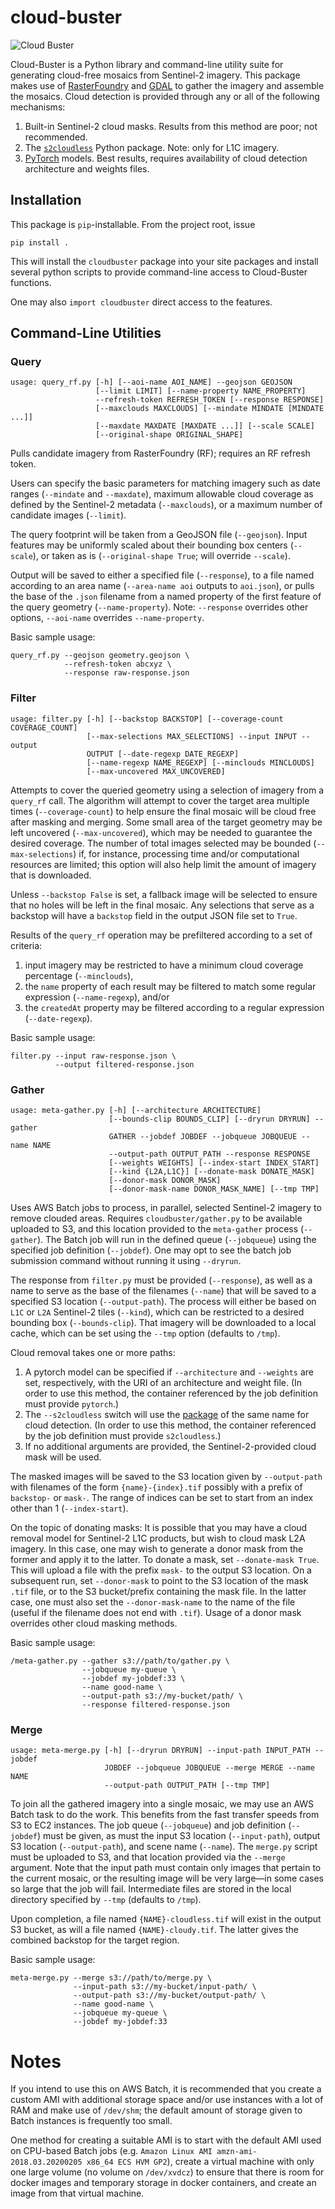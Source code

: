 # cloud-buster

![Cloud Buster](https://user-images.githubusercontent.com/11281373/72922457-f7a3d080-3d44-11ea-9032-fc80166a5389.jpg)

Cloud-Buster is a Python library and command-line utility suite for generating cloud-free mosaics from Sentinel-2 imagery.  This package makes use of [RasterFoundry](https://rasterfoundry.azavea.com/) and [GDAL](https://gdal.org) to gather the imagery and assemble the mosaics.  Cloud detection is provided through any or all of the following mechanisms:
1. Built-in Sentinel-2 cloud masks.  Results from this method are poor; not recommended.
2. The [`s2cloudless`](https://github.com/sentinel-hub/sentinel2-cloud-detector) Python package.  Note: only for L1C imagery.
3. [PyTorch](https://pytorch.org/) models.  Best results, requires availability of cloud detection architecture and weights files.

## Installation

This package is `pip`-installable.  From the project root, issue
```
pip install .
```
This will install the `cloudbuster` package into your site packages and install several python scripts to provide command-line access to Cloud-Buster functions.

One may also `import cloudbuster` direct access to the features.

## Command-Line Utilities

### Query

```
usage: query_rf.py [-h] [--aoi-name AOI_NAME] --geojson GEOJSON
                   [--limit LIMIT] [--name-property NAME_PROPERTY]
                   --refresh-token REFRESH_TOKEN [--response RESPONSE]
                   [--maxclouds MAXCLOUDS] [--mindate MINDATE [MINDATE ...]]
                   [--maxdate MAXDATE [MAXDATE ...]] [--scale SCALE]
                   [--original-shape ORIGINAL_SHAPE]
```

Pulls candidate imagery from RasterFoundry (RF); requires an RF refresh token.

Users can specify the basic parameters for matching imagery such as date ranges (`--mindate` and `--maxdate`), maximum allowable cloud coverage as defined by the Sentinel-2 metadata (`--maxclouds`), or a maximum number of candidate images (`--limit`).

The query footprint will be taken from a GeoJSON file (`--geojson`). Input features may be uniformly scaled about their bounding box centers (`--scale`), or taken as is (`--original-shape True`; will override `--scale`).

Output will be saved to either a specified file (`--response`), to a file named according to an area name (`--area-name aoi` outputs to `aoi.json`), or pulls the base of the `.json` filename from a named property of the first feature of the query geometry (`--name-property`).  Note: `--response` overrides other options, `--aoi-name` overrides `--name-property`.

Basic sample usage:
```
query_rf.py --geojson geometry.geojson \
            --refresh-token abcxyz \
            --response raw-response.json
```

### Filter

```
usage: filter.py [-h] [--backstop BACKSTOP] [--coverage-count COVERAGE_COUNT]
                 [--max-selections MAX_SELECTIONS] --input INPUT --output
                 OUTPUT [--date-regexp DATE_REGEXP]
                 [--name-regexp NAME_REGEXP] [--minclouds MINCLOUDS]
                 [--max-uncovered MAX_UNCOVERED]
```

Attempts to cover the queried geometry using a selection of imagery from a `query_rf` call.  The algorithm will attempt to cover the target area multiple times (`--coverage-count`) to help ensure the final mosaic will be cloud free after masking and merging.  Some small area of the target geometry may be left uncovered (`--max-uncovered`), which may be needed to guarantee the desired coverage.  The number of total images selected may be bounded (`--max-selections`) if, for instance, processing time and/or computational resources are limited; this option will also help limit the amount of imagery that is downloaded.

Unless `--backstop False` is set, a fallback image will be selected to ensure that no holes will be left in the final mosaic.  Any selections that serve as a backstop will have a `backstop` field in the output JSON file set to `True`.

Results of the `query_rf` operation may be prefiltered according to a set of criteria:
1. input imagery may be restricted to have a minimum cloud coverage percentage (`--minclouds`),
2. the `name` property of each result may be filtered to match some regular expression (`--name-regexp`), and/or
3. the `createdAt` property may be filtered according to a regular expression (`--date-regexp`).

Basic sample usage:
```
filter.py --input raw-response.json \
          --output filtered-response.json
```

### Gather

```
usage: meta-gather.py [-h] [--architecture ARCHITECTURE]
                      [--bounds-clip BOUNDS_CLIP] [--dryrun DRYRUN] --gather
                      GATHER --jobdef JOBDEF --jobqueue JOBQUEUE --name NAME
                      --output-path OUTPUT_PATH --response RESPONSE
                      [--weights WEIGHTS] [--index-start INDEX_START]
                      [--kind {L2A,L1C}] [--donate-mask DONATE_MASK]
                      [--donor-mask DONOR_MASK]
                      [--donor-mask-name DONOR_MASK_NAME] [--tmp TMP]
```

Uses AWS Batch jobs to process, in parallel, selected Sentinel-2 imagery to remove clouded areas.  Requires `cloudbuster/gather.py` to be available uploaded to S3, and this location provided to the `meta-gather` process (`--gather`).  The Batch job will run in the defined queue (`--jobqueue`) using the specified job definition (`--jobdef`).  One may opt to see the batch job submission command without running it using `--dryrun`.

The response from `filter.py` must be provided (`--response`), as well as a name to serve as the base of the filenames (`--name`) that will be saved to a specified S3 location (`--output-path`).  The process will either be based on `L1C` or `L2A` Sentinel-2 tiles (`--kind`), which can be restricted to a desired bounding box (`--bounds-clip`).  That imagery will be downloaded to a local cache, which can be set using the `--tmp` option (defaults to `/tmp`).

Cloud removal takes one or more paths:
1. A pytorch model can be specified if `--architecture` and `--weights` are set, respectively, with the URI of an architecture and weight file.  (In order to use this method, the container referenced by the job definition must provide `pytorch`.)
2. The `--s2cloudless` switch will use the [package](https://github.com/sentinel-hub/sentinel2-cloud-detector) of the same name for cloud detection.  (In order to use this method, the container referenced by the job definition must provide `s2cloudless`.)
3. If no additional arguments are provided, the Sentinel-2-provided cloud mask will be used.

The masked images will be saved to the S3 location given by `--output-path` with filenames of the form `{name}-{index}.tif` possibly with a prefix of `backstop-` or `mask-`.  The range of indices can be set to start from an index other than 1 (`--index-start`).

On the topic of donating masks: It is possible that you may have a cloud removal model for Sentinel-2 L1C products, but wish to cloud mask L2A imagery.  In this case, one may wish to generate a donor mask from the former and apply it to the latter.  To donate a mask, set `--donate-mask True`.  This will upload a file with the prefix `mask-` to the output S3 location.  On a subsequent run, set `--donor-mask` to point to the S3 location of the mask `.tif` file, or to the S3 bucket/prefix containing the mask file.  In the latter case, one must also set the `--donor-mask-name` to the name of the file (useful if the filename does not end with `.tif`).  Usage of a donor mask overrides other cloud masking methods.

Basic sample usage:
```
/meta-gather.py --gather s3://path/to/gather.py \
                --jobqueue my-queue \
                --jobdef my-jobdef:33 \
                --name good-name \
                --output-path s3://my-bucket/path/ \
                --response filtered-response.json
```

### Merge

```
usage: meta-merge.py [-h] [--dryrun DRYRUN] --input-path INPUT_PATH --jobdef
                     JOBDEF --jobqueue JOBQUEUE --merge MERGE --name NAME
                     --output-path OUTPUT_PATH [--tmp TMP]
```

To join all the gathered imagery into a single mosaic, we may use an AWS Batch task to do the work.  This benefits from the fast transfer speeds from S3 to EC2 instances.  The job queue (`--jobqueue`) and job definition (`--jobdef`) must be given, as must the input S3 location (`--input-path`), output S3 location (`--output-path`), and scene name (`--name`).  The `merge.py` script must be uploaded to S3, and that location provided via the `--merge` argument.  Note that the input path must contain only images that pertain to the current mosaic, or the resulting image will be very large—in some cases so large that the job will fail.  Intermediate files are stored in the local directory specified by `--tmp` (defaults to `/tmp`).

Upon completion, a file named `{NAME}-cloudless.tif` will exist in the output S3 bucket, as will a file named `{NAME}-cloudy.tif`.  The latter gives the combined backstop for the target region.

Basic sample usage:
```
meta-merge.py --merge s3://path/to/merge.py \
              --input-path s3://my-bucket/input-path/ \
              --output-path s3://my-bucket/output-path/ \
              --name good-name \
              --jobqueue my-queue \
              --jobdef my-jobdef:33
```

# Notes #

If you intend to use this on AWS Batch, it is recommended that you create a custom AMI with additional storage space and/or use instances with a lot of RAM and make use of `/dev/shm`;  the default amount of storage given to Batch instances is frequently too small.

One method for creating a suitable AMI is to start with the default AMI used on CPU-based Batch jobs (e.g. `Amazon Linux AMI amzn-ami-2018.03.20200205 x86_64 ECS HVM GP2`), create a virtual machine with only one large volume (no volume on `/dev/xvdcz`) to ensure that there is room for docker images and temporary storage in docker containers, and create an image from that virtual machine.
